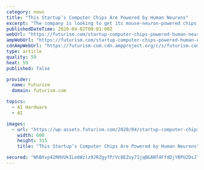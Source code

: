 ```yaml
---
category: news
title: "This Startup’s Computer Chips Are Powered by Human Neurons"
excerpt: "The company is looking to get its mouse-neuron-powered chips to be capable of playing a game of “Pong,” as CEO Hon Weng Chong told Fortune, following the footsteps of AI company DeepMind, which used the game to test the power of its AI algorithms back in 2013. “What we are trying to do is show we can shape the behavior of these neurons ..."
publishedDateTime: 2020-04-02T00:01:00Z
webUrl: "https://futurism.com/startup-computer-chips-powered-human-neurons"
ampWebUrl: "https://futurism.com/startup-computer-chips-powered-human-neurons/amp"
cdnAmpWebUrl: "https://futurism-com.cdn.ampproject.org/c/s/futurism.com/startup-computer-chips-powered-human-neurons/amp"
type: article
quality: 59
heat: 59
published: false

provider:
  name: Futurism
  domain: futurism.com

topics:
  - AI Hardware
  - AI

images:
  - url: "https://wp-assets.futurism.com/2020/04/startup-computer-chips-powered-human-neurons-600x315.jpg"
    width: 600
    height: 315
    title: "This Startup’s Computer Chips Are Powered by Human Neurons"

secured: "WhBXvp42RHVUkILo6Wzlz9JRZgyfP/Vc8EZvy7IjqBGANT4FfdDjYBPU2DsJTtric7jSXaPIoq1e5R4h0LTd6CjSxuqJ5pFLUnZSw4VkhsNMRpz2l72RKkcD50aOtFPunV+pTiNT2viia2CDM5DwG24gHLyiqNlckmZrNiFjRoO4V928qOUTB5si4jEq04uIT1ZHLKI68ZQcbbHW/NjUEKFB3NJa2Ua2JzynMub9r9HDl4YyddELMfS/Hs2b0LW3o8zgVYVmnGklppvjBA+9o0NhghGMZgnnJCHxwAIdqn6yyGqTcLbHhICZwLnrTvq3ZdNvRmjAVqp+ukD0xz/eVoqtLlNeMvAElm6CBJPW9HGT4WGqgQ3Me8hFzRCuB2NR2nY9mQp6kMAJFHzrAln9A4VcaZlOQihUdxuYDDxebP9YELXdZMUI+vdRAbdzlJsDrPnFQfOgmh/Kg9Gk14s7PbjlEl0HeepGput9QKqy4s0=;XyNE0jhJ/S+JXylfvMmGTA=="
---
```


